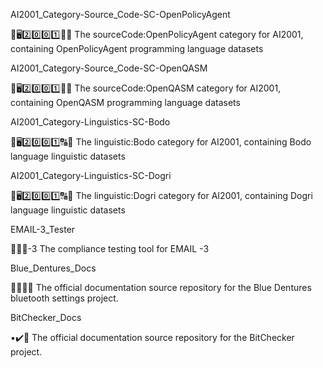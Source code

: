 
AI2001_Category-Source_Code-SC-OpenPolicyAgent

🧠️🖥️2️⃣️0️⃣️0️⃣️1️⃣️💾️📜️ The sourceCode:OpenPolicyAgent category for AI2001, containing OpenPolicyAgent programming language datasets

AI2001_Category-Source_Code-SC-OpenQASM

🧠️🖥️2️⃣️0️⃣️0️⃣️1️⃣️💾️📜️ The sourceCode:OpenQASM category for AI2001, containing OpenQASM programming language datasets

AI2001_Category-Linguistics-SC-Bodo

🧠️🖥️2️⃣️0️⃣️0️⃣️1️⃣️🔠️🔢️ The linguistic:Bodo category for AI2001, containing Bodo language linguistic datasets

AI2001_Category-Linguistics-SC-Dogri

🧠️🖥️2️⃣️0️⃣️0️⃣️1️⃣️🔠️🔢️ The linguistic:Dogri category for AI2001, containing Dogri language linguistic datasets

EMAIL-3_Tester

🚧️🚨️📧️-3 The compliance testing tool for EMAIL -3

Blue_Dentures_Docs

🔷️🦷️📶️📖️ The official documentation source repository for the Blue Dentures bluetooth settings project.

BitChecker_Docs

▪️✔️📖️ The official documentation source repository for the BitChecker project.

